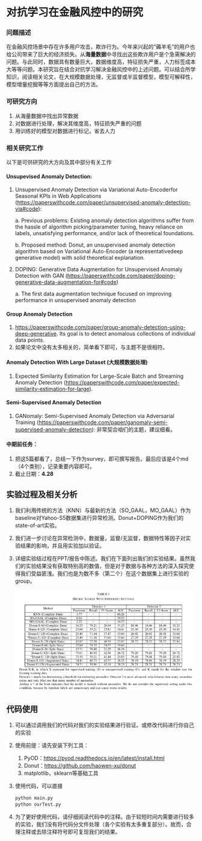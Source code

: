 # 对抗学习在金融风控中的研究

### 问题描述

在金融风控场景中存在许多用户攻击，欺诈行为。今年来兴起的“薅羊毛”的用户也给公司带来了巨大的经济损失。从**海量数据**中寻找出这些欺诈用户是个急需解决的问题。与此同时，数据具有数量巨大，数据维度高，特征损失严重，人力标签成本大等等问题。本研究旨在结合对抗学习解决金融风控中的上述问题。可以结合所学知识，阅读相关论文，在大规模数据处理，无监督或半监督模型，模型可解释性，模型增量挖掘等等方面提出自己的方法。

### 可研究方向

1. 从海量数据中找出异常数据
2. 对数据进行处理，解决其维度高，特征损失严重的问题
3. 用训练好的模型对数据进行标记，省去人力

### 相关研究工作

以下是可供研究的大方向及其中部分有关工作

#### Unsupevised Anomaly Detection:

1. Unsupervised Anomaly Detection via Variational Auto-Encoderfor Seasonal KPIs in Web Applications (<https://paperswithcode.com/paper/unsupervised-anomaly-detection-via#code>): 

   a. Previous problems: Existing anomaly detection algorithms suffer from the hassle of algorithm picking/parameter tuning, heavy reliance on labels, unsatisfying performance, and/or lack of theoretical foundations.

   b. Proposed method: Donut, an unsupervised anomaly detection algorithm based on Variational Auto-Encoder (a representativedeep generative model) with solid theoretical explanation.

2. DOPING: Generative Data Augmentation for Unsupervised Anomaly Detection with GAN (<https://paperswithcode.com/paper/doping-generative-data-augmentation-for#code>) 

   a. The first data augmentation technique focused on improving performance in unsupervised anomaly detection

#### Group Anomaly Detection

1. <https://paperswithcode.com/paper/group-anomaly-detection-using-deep-generative>. Its goal is to detect anomalous collections of individual data points.
2. 如果论文中没有太多相关的，简单看下即可，与主题不是很相符。

#### Anomaly Detection With Large Dataset (大规模数据处理)

1. Expected Similarity Estimation for Large-Scale Batch and Streaming Anomaly Detection (<https://paperswithcode.com/paper/expected-similarity-estimation-for-large>). 

#### Semi-Supervised Anomaly Detection

1. GANomaly: Semi-Supervised Anomaly Detection via Adversarial Training (<https://paperswithcode.com/paper/ganomaly-semi-supervised-anomaly-detection>): 非常契合咱们的主题，建议细看。

#### 中期前任务：

1. 把这5篇都看了，总结一下作为survey，即可撰写报告。最后应该是4个md（4个类别），记录重要内容即可。
2. 截止日期：**4.28**

## 实验过程及相关分析

1. 我们利用传统的方法（KNN）与最新的方法（SO_GAAL，MO_GAAL）作为baseline对Yahoo-S5数据集进行异常检测。Donut+DOPING作为我们的state-of-art实验。

2. 我们进一步讨论在异常检测中，数据量，监督/无监督，数据特性等因子对实验结果的影响，并且用实验加以验证。

3. 详细实验结过程在PPT/报告中陈述。我们在下面列出我们的实验结果。虽然我们的实验结果没有获取特别高的数值，但是对于数据与各种方法的深入探究使得我们受益匪浅。我们也是为数不多（第二个）在这个数据集上进行实验的group。

   ![results](results.png)

## 代码使用

1. 可以通过调用我们的代码对我们的实验结果进行验证。或修改代码进行你自己的实验

2. 使用前提：请先安装下列工具：

   1. PyOD：https://pyod.readthedocs.io/en/latest/install.html
   2. Donut：https://github.com/haowen-xu/donut
   3. matplotlib，sklearn等基础工具

3. 使用代码，可以直接

   ```python
   python main.py
   python ourTest.py
   ```

4. 为了更好使用代码，请仔细阅读代码中的注释。由于较短时间内需要进行较多的实验，我们没有将代码分文件处理（各个实验有太多重复部分）。故而，合理注释或去除注释符号即可复现我们的结果。
